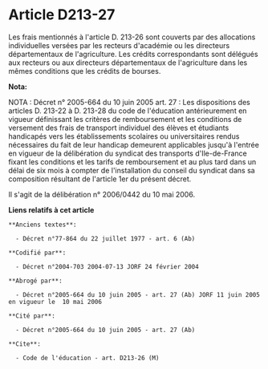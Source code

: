 # Article D213-27

Les frais mentionnés à l'article D. 213-26 sont couverts par des allocations individuelles versées par les recteurs
d'académie ou les directeurs départementaux de l'agriculture. Les crédits correspondants sont délégués aux recteurs ou aux
directeurs départementaux de l'agriculture dans les mêmes conditions que les crédits de bourses.

**Nota:**

NOTA : Décret n° 2005-664 du 10 juin 2005 art. 27 : Les dispositions des articles D. 213-22 à D. 213-28 du code de
l'éducation antérieurement en vigueur définissant les critères de remboursement et les conditions de versement des frais de
transport individuel des élèves et étudiants handicapés vers les établissements scolaires ou universitaires rendus
nécessaires du fait de leur handicap demeurent applicables jusqu'à l'entrée en vigueur de la délibération du syndicat des
transports d'Ile-de-France fixant les conditions et les tarifs de remboursement et au plus tard dans un délai de six mois à
compter de l'installation du conseil du syndicat dans sa composition résultant de l'article 1er du présent décret.

Il s'agit de la délibération n° 2006/0442 du 10 mai 2006.

**Liens relatifs à cet article**

	**Anciens textes**:

	  - Décret n°77-864 du 22 juillet 1977 - art. 6 (Ab)

	**Codifié par**:

	  - Décret n°2004-703 2004-07-13 JORF 24 février 2004

	**Abrogé par**:

	  - Décret n°2005-664 du 10 juin 2005 - art. 27 (Ab) JORF 11 juin 2005 en vigueur le  10 mai 2006

	**Cité par**:

	  - Décret n°2005-664 du 10 juin 2005 - art. 27 (Ab)

	**Cite**:

	  - Code de l'éducation - art. D213-26 (M)
